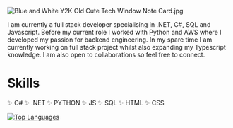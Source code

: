 ![Blue and White Y2K Old Cute Tech Window Note Card.jpg](https://github.com/Zaynah1999/ZaynahAhmed/blob/57f82f2a75e264f15dd305c080e0be3c2cc92ba4/Blue%20and%20White%20Y2K%20Old%20Cute%20Tech%20Window%20Note%20Card.jpg)

I am currently a full stack developer specialising in .NET, C#, SQL and Javascript. Before my current role I worked with Python and AWS where I developed my passion for backend engineering. In my spare time I am currently working on full stack project whilst also expanding my Typescript knowledge. I am also open to collaborations so feel free to connect.

# Skills
✨ C#
✨ .NET
✨ PYTHON
✨ JS
✨ SQL
✨ HTML
✨ CSS



[![Top Languages](https://github-readme-stats.vercel.app/api/top-langs/?username=Zaynah1999&layout=donut)](https://github.com/anuraghazra/github-readme-stats)
